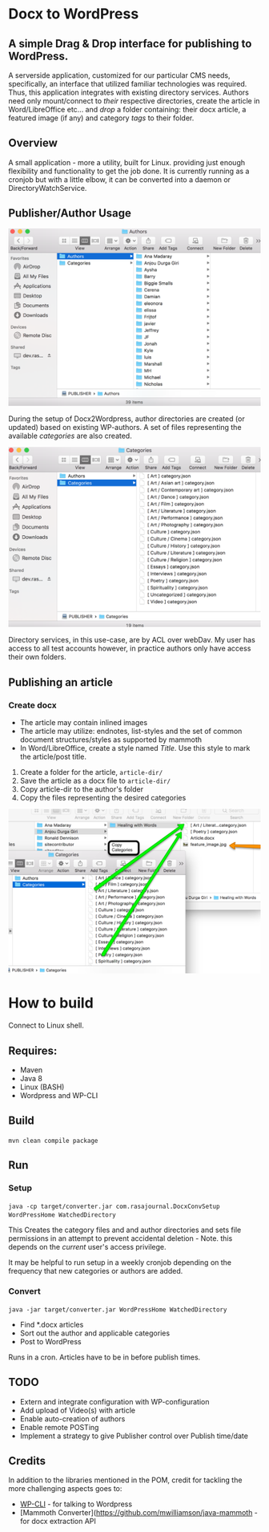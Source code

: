 # Docx to WordPress

## A simple **Drag & Drop** interface for publishing to WordPress.

A serverside application, customized for our particular CMS needs, specifically, an interface that utilized familiar technologies was required. Thus, this application integrates with existing directory services. Authors need only mount/connect to _their_ respective directories, create the article in Word/LibreOffice etc... and *drop* a folder containing: their docx article, a featured image (if any) and category *_tags_* to their folder.

## Overview

A small application - more a utility, built for Linux. providing just enough flexibility and functionality to get the job done. It is currently running as a cronjob but with a little elbow, it can be converted into a daemon or DirectoryWatchService.


## Publisher/Author Usage

![Generated and Watched directories](/docs/imgs/GeneratedandWatchedDirectories.png)

During the setup of Docx2Wordpress, author directories are created (or updated) based on existing WP-authors. A set of files representing the available *categories* are also created. 

![Categories](/docs/imgs/GeneratedAvailableCategoriesDefinition.png)

Directory services, in this use-case, are by ACL over webDav. My user has access to all test accounts however, in practice authors only have access their own folders.

## Publishing an article

### Create docx
 - The article may contain inlined images
 - The article may utilize: endnotes, list-styles and the set of common document structures/styles as supported by mammoth
 - In Word/LibreOffice, create a style named *Title*. Use this style to mark the article/post title.

1. Create a folder for the article, `article-dir/`
2. Save the article as a docx file to `article-dir/`
3. Copy article-dir to the author's folder
4. Copy the files representing the desired categories

![Categorize and add featured image](/docs/imgs/CopyCategories.png)

# How to build

Connect to Linux shell.

## Requires:

* Maven
* Java 8
* Linux (BASH)
* Wordpress and WP-CLI

## Build

`mvn clean compile package`

## Run

### Setup

`java -cp target/converter.jar com.rasajournal.DocxConvSetup WordPressHome WatchedDirectory`

This Creates the category files and and author directories and sets file permissions in an attempt to prevent accidental deletion - Note. this depends on the _current_ user's access privilege.

It may be helpful to run setup in a weekly cronjob depending on the frequency that new categories or authors are added.

### Convert

`java -jar target/converter.jar WordPressHome WatchedDirectory`

* Find *.docx articles
* Sort out the author and applicable categories
* Post to WordPress

Runs in a cron. Articles have to be in before publish times.

## TODO

* Extern and integrate configuration with WP-configuration
* Add upload of Video(s) with article
* Enable auto-creation of authors
* Enable remote POSTing
* Implement a strategy to give Publisher control over Publish time/date

## Credits

In addition to the libraries mentioned in the POM, credit for tackling the more challenging aspects goes to:

* [WP-CLI](https://github.com/wp-cli/wp-cli) - for talking to Wordpress
* [Mammoth Converter](https://github.com/mwilliamson/java-mammoth  - for docx extraction API

